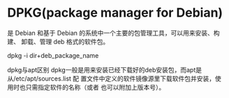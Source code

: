 # DPKG(package manager for Debian)
是 Debian 和基于 Debian 的系统中一个主要的包管理工具，可以用来安装、构建、
卸载、管理 deb 格式的软件包。

dpkg -i dir+deb_package_name

dpkg与apt区别
dpkg一般是用来安装已经下载好的deb安装包，而apt是从/etc/apt/sources.list 配
置文件中定义的软件镜像源里下载软件包并安装，使用时也只需指定软件的名称（或者
也可以附加上版本号）。
